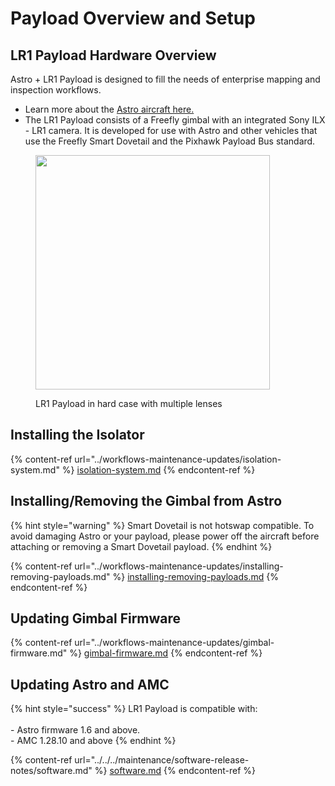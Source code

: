 # Payload Overview and Setup

## LR1 Payload Hardware Overview

Astro + LR1 Payload is designed to fill the needs of enterprise mapping and inspection workflows.&#x20;

* Learn more about the [Astro aircraft here.](https://app.gitbook.com/o/-LYU75KLzw4BcaiMGVz2/s/8dwrGJhxGd9cIvsStziq/)
* The LR1 Payload consists of a Freefly gimbal with an integrated Sony ILX - LR1 camera. It is developed for use with Astro and other vehicles that use the Freefly Smart Dovetail and the Pixhawk Payload Bus standard.&#x20;

<div align="left"><figure><img src="../../../.gitbook/assets/case1.png" alt="" width="375"><figcaption><p>LR1 Payload in hard case with multiple lenses</p></figcaption></figure></div>

## Installing the Isolator

{% content-ref url="../workflows-maintenance-updates/isolation-system.md" %}
[isolation-system.md](../workflows-maintenance-updates/isolation-system.md)
{% endcontent-ref %}

## Installing/Removing the Gimbal from Astro

{% hint style="warning" %}
Smart Dovetail is not hotswap compatible. To avoid damaging Astro or your payload, please power off the aircraft before attaching or removing a Smart Dovetail payload.&#x20;
{% endhint %}

{% content-ref url="../workflows-maintenance-updates/installing-removing-payloads.md" %}
[installing-removing-payloads.md](../workflows-maintenance-updates/installing-removing-payloads.md)
{% endcontent-ref %}

## Updating Gimbal Firmware

{% content-ref url="../workflows-maintenance-updates/gimbal-firmware.md" %}
[gimbal-firmware.md](../workflows-maintenance-updates/gimbal-firmware.md)
{% endcontent-ref %}

## Updating Astro and AMC

{% hint style="success" %}
LR1 Payload is compatible with:\
\
\- Astro firmware 1.6 and above. \
\- AMC 1.28.10 and above&#x20;
{% endhint %}

{% content-ref url="../../../maintenance/software-release-notes/software.md" %}
[software.md](../../../maintenance/software-release-notes/software.md)
{% endcontent-ref %}

